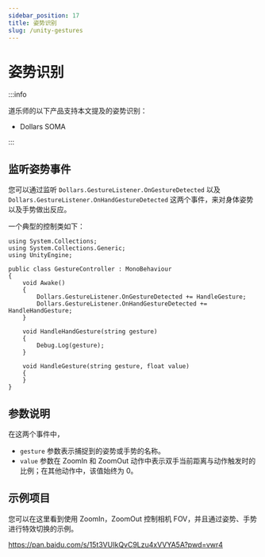 ```yaml
---
sidebar_position: 17
title: 姿势识别
slug: /unity-gestures
---
```


# 姿势识别

:::info

道乐师的以下产品支持本文提及的姿势识别：

- Dollars SOMA

:::

## 监听姿势事件

您可以通过监听 ```Dollars.GestureListener.OnGestureDetected``` 以及 ```Dollars.GestureListener.OnHandGestureDetected``` 这两个事件，来对身体姿势以及手势做出反应。

一个典型的控制类如下：

```
using System.Collections;
using System.Collections.Generic;
using UnityEngine;

public class GestureController : MonoBehaviour
{
    void Awake()
    {
        Dollars.GestureListener.OnGestureDetected += HandleGesture;
        Dollars.GestureListener.OnHandGestureDetected += HandleHandGesture;
    }

    void HandleHandGesture(string gesture)
    {
        Debug.Log(gesture);
    }

    void HandleGesture(string gesture, float value)
    {
    }
}
```

## 参数说明

在这两个事件中，
- ```gesture``` 参数表示捕捉到的姿势或手势的名称。
- ```value``` 参数在 ZoomIn 和 ZoomOut 动作中表示双手当前距离与动作触发时的比例；在其他动作中，该值始终为 0。

## 示例项目

您可以在这里看到使用 ZoomIn，ZoomOut 控制相机 FOV，并且通过姿势、手势进行特效切换的示例。

https://pan.baidu.com/s/15t3VUIkQvC9Lzu4xVVYA5A?pwd=vwr4